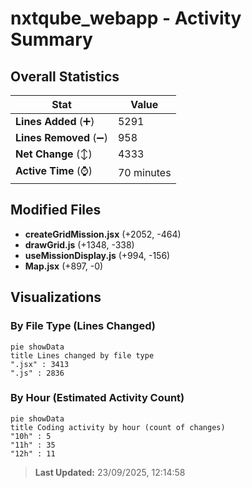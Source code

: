 # nxtqube_webapp - Activity Summary 

## Overall Statistics

| Stat                   | Value                                                             |
| ---------------------- | ----------------------------------------------------------------- |
| **Lines Added** (➕)   | 5291                                          |
| **Lines Removed** (➖) | 958                                        |
| **Net Change** (↕)    | 4333                |
| **Active Time** (⌚)   | 70 minutes |


## Modified Files
- **createGridMission.jsx** (+2052, -464)
- **drawGrid.js** (+1348, -338)
- **useMissionDisplay.js** (+994, -156)
- **Map.jsx** (+897, -0)

## Visualizations

### By File Type (Lines Changed)

```mermaid
pie showData
title Lines changed by file type
".jsx" : 3413
".js" : 2836
```

### By Hour (Estimated Activity Count)

```mermaid
pie showData
title Coding activity by hour (count of changes)
"10h" : 5
"11h" : 35
"12h" : 11
```


> **Last Updated:** 23/09/2025, 12:14:58